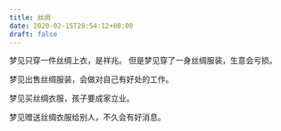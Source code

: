 ```yaml
---
title: 丝绸
date: 2020-02-15T20:54:12+08:00
draft: false
---
```


梦见只穿一件丝绸上衣，是祥兆。
但是梦见穿了一身丝绸服装，生意会亏损。


梦见出售丝绸服装，会做对自己有好处的工作。


梦见买丝绸衣服，孩子要成家立业。


梦见赠送丝绸衣服给别人，不久会有好消息。
